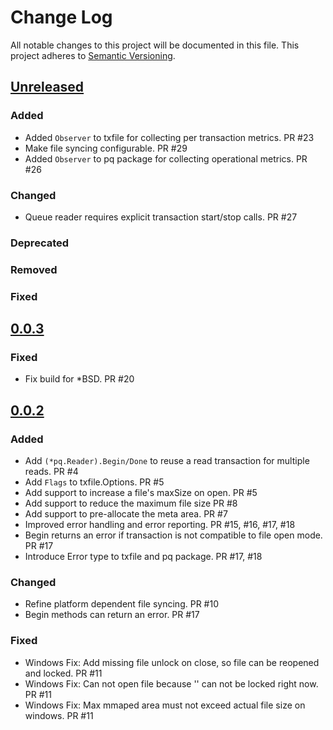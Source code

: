 # Change Log
All notable changes to this project will be documented in this file.
This project adheres to [Semantic Versioning](http://semver.org/).

## [Unreleased]

### Added
- Added `Observer` to txfile for collecting per transaction metrics. PR #23
- Make file syncing configurable. PR #29
- Added `Observer` to pq package for collecting operational metrics. PR #26

### Changed
- Queue reader requires explicit transaction start/stop calls. PR #27 

### Deprecated

### Removed

### Fixed

## [0.0.3]

### Fixed
- Fix build for *BSD. PR #20


## [0.0.2]

### Added
- Add `(*pq.Reader).Begin/Done` to reuse a read transaction for multiple reads. PR #4
- Add `Flags` to txfile.Options. PR #5
- Add support to increase a file's maxSize on open. PR #5
- Add support to reduce the maximum file size PR #8
- Add support to pre-allocate the meta area. PR #7
- Improved error handling and error reporting. PR #15, #16, #17, #18
- Begin returns an error if transaction is not compatible to file open mode. PR #17
- Introduce Error type to txfile and pq package. PR #17, #18

### Changed
- Refine platform dependent file syncing. PR #10
- Begin methods can return an error. PR #17

### Fixed
- Windows Fix: Add missing file unlock on close, so file can be reopened and locked. PR #11
- Windows Fix: Can not open file because '<filename>' can not be locked right now. PR #11
- Windows Fix: Max mmaped area must not exceed actual file size on windows. PR #11


[Unreleased]: https://github.com/elastic/go-txfile/compare/v0.0.3...HEAD
[0.0.3]: https://github.com/elastic/go-txfile/compare/v0.0.2...v0.0.3
[0.0.2]: https://github.com/elastic/go-txfile/compare/v0.0.1...v0.0.2
